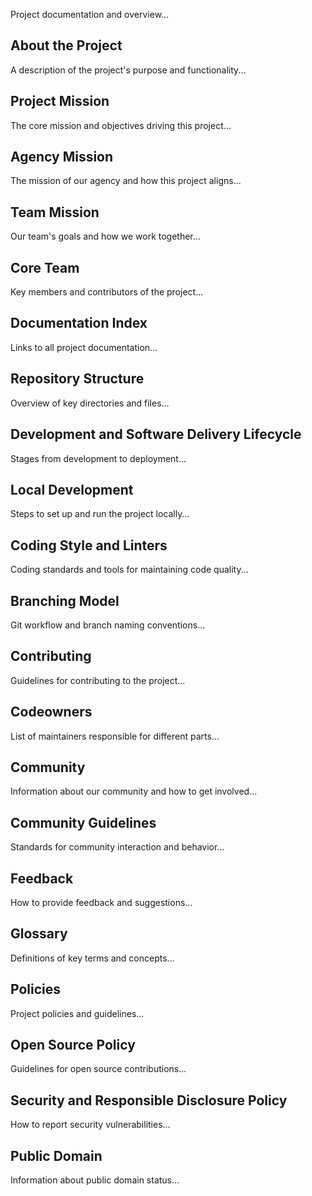 Project documentation and overview...

## About the Project
A description of the project's purpose and functionality...

## Project Mission
The core mission and objectives driving this project...

## Agency Mission
The mission of our agency and how this project aligns...

## Team Mission
Our team's goals and how we work together...

## Core Team
Key members and contributors of the project...

## Documentation Index
Links to all project documentation...

## Repository Structure
Overview of key directories and files...

## Development and Software Delivery Lifecycle
Stages from development to deployment...

## Local Development
Steps to set up and run the project locally...

## Coding Style and Linters
Coding standards and tools for maintaining code quality...

## Branching Model
Git workflow and branch naming conventions...

## Contributing
Guidelines for contributing to the project...

## Codeowners
List of maintainers responsible for different parts...

## Community
Information about our community and how to get involved...

## Community Guidelines
Standards for community interaction and behavior...

## Feedback
How to provide feedback and suggestions...

## Glossary
Definitions of key terms and concepts...

## Policies
Project policies and guidelines...

## Open Source Policy
Guidelines for open source contributions...

## Security and Responsible Disclosure Policy
How to report security vulnerabilities...

## Public Domain
Information about public domain status...
